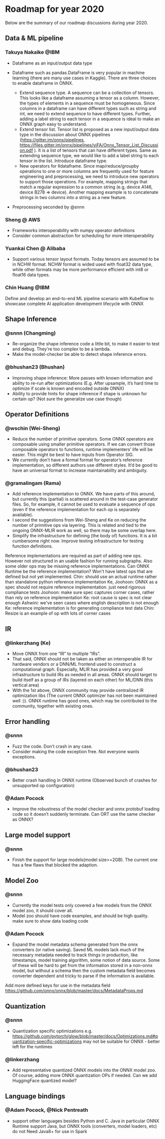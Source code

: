 # Roadmap for year 2020

Below are the summary of our roadmap discussions during year 2020.

## Data & ML pipeline

### Takuya Nakaike @IBM

- Dataframe as an input/output data type
- Dataframe such as pandas.DataFrame is very popular in machine learning (there are many use cases in Kaggle). There are three choices to enable dataframe in ONNX.
  - Extend sequence type. A sequence can be a collection of tensors. This looks like a dataframe assuming a tensor as a column. However, the types of elements in a sequence must be homogeneous. Since columns in a dataframe can have different types such as string and int, we need to extend sequence to have different types. Further, adding a label string to each tensor in a sequence is ideal to make an ONNX graph easy to understand.
  - Extend tensor list. Tensor list is proposed as a new input/output data type in the discussion about ONNX pipelines (https://gitter.im/onnx/pipelines, https://files.gitter.im/onnx/pipelines/yjFA/Onnx_Tensor_List_Discussion.pdf ). It is a list of tensors that can have different types. Same as extending sequence type, we would like to add a label string to each tensor in the list.
Introduce dataframe type.
  - New operators for ◊dataframe.
Since map/reduce/groupby operations to one or more columns are frequently used for feature engineering and preprocessing, we need to introduce new operators to support those operations. For example, mapping strings that match a regular expression to a common string (e.g, device A146, device B278 ⇒ device). Another mapping example is to concatenate strings in two columns into a string as a new feature.

- Preprocessing seconded by @snnn

### Sheng @ AWS
- Frameworks interoperability with numpy operator definitions
- Consider common abstraction for scheduling for more interoperability

### Yuankai Chen @ Alibaba
- Support various tensor layout formats. Today tensors are assumed to be in NCHW format. NCHW format is wided used with float32 data type, while other formats may be more performance efficient with int8 or float16 data types.

### Chin Huang @IBM
Define and develop an end-to-end ML pipeline scenario with Kubeflow to showcase complete AI application development lifecycle with ONNX


## Shape Inference

### @snnn (Changming)
- Re-organize the shape inference code a little bit, to make it easier to test and debug. They're too complex to be a lambda.
- Make the model-checker be able to detect shape inference errors. 

### @bhushan23 (Bhushan)
- Improving shape inference: More passes with known information and ability to re-run after optimizations
(E.g. After upsample, it’s hard time to optimize if scale is known and encoded outside ONNX)
- Ability to provide hints for shape inference if shape is unknown for certain op? (Not sure the generalize use case though)

## Operator Definitions

### @wschin (Wei-Sheng)
- Reduce the number of primitive operators. Some ONNX operators are composable using smaller primitive operators. If we can convert those composable operators to functions, runtime implementers’ life will be easier. This might be best to have inputs from Operator SIG.
- We currently don’t have a formal format for operator’s reference implementation, so different authors use different styles. It’d be good to have an universal format to increase maintainability and ambiguity.

### @gramalingam (Rama)
- Add reference implementation to ONNX. We have parts of this around, but currently this (partial) is scattered around in the test-case generator files. So, for example, it cannot be used to evaluate a sequence of ops (even if the reference implementation for each op is separately available).
- I second the suggestions from Wei-Sheng and Ke on reducing the number of primitive ops via layering. This is related and tied to the ongoing ONNX-MLIR work as well, so there may be some overlap here.
- Simplify the infrastructure for defining (the body of) functions. It is a bit cumbersome right now. Improve testing infrastructure for testing function definitions.

Reference implementations are required as part of adding new ops. However not structured in an usable fashion for running subgraphs. Also some older ops may be missing reference implementations. 
Can ONNX Runtime be the reference implementation? Won't have latest ops that are defined but not yet implemented.
Chin: should use an actual runtime rather than standalone python reference implementation
Ke, Joohoon: ONNX as a spec should not require reference implementation. just need rigorous compliance tests
Joohoon: make sure spec captures corner cases, rather than rely on reference implementation
Ke: root cause is spec is not clear enough
Ashwini: we've seen cases where english description is not enough
Ke: reference implementation is for generating compliance test data
Chin: Resize is an example of op with lots of corner cases

## IR

### @linkerzhang (Ke)
- Move ONNX from one “IR” to multiple “IRs”.
- That said, ONNX should not be taken as either an interoperable IR for hardware vendors or a DNN/ML frontend used to construct a computational graph. Especially, MLIR has provided a very good infrastructure to build IRs as needed in all areas. ONNX should target to build itself as a group of IRs (layered on each other) for ML/DNN (this vertical area)
- With the 1st above, ONNX community may provide centralized IR optimization libs (The current ONNX optimizer has not been maintained well :)). ONNX runtime has good ones, which may be contributed to the community, together with existing ones.

## Error handling

### @snnn
  - Fuzz the code.  Don't crash in any case. 
  - Consider making the code exception free. Not everyone wants exceptions. 

### @bhushan23
  - Better crash handling in ONNX runtime (Observed bunch of crashes for unsupported op configuration)
  
### @Adam Pocock 
  - Improve the robustness of the model checker and onnx protobuf loading code so it doesn’t suddenly terminate.
  Can ORT use the same checker as ONNX?
 
## Large model support  

### @snnn
  - Finish the support for large models(model size>=2GB). The current one has a few flaws that blocked the adaption. 

  
##  Model Zoo 

### @snnn
  - Currently the model tests only covered a few models from the ONNX model zoo, it should cover all. 
  - Model zoo should have code examples, and should be high quality. 
  make sure to show data loading code


### @Adam Pocock
  - Expand the model metadata schema generated from the onnx converters (or native saving). Saved ML models lack much of the necessary metadata needed to track things in production, like timestamps, model training algorithm, some notion of data source. Some of these will be hard to get from the information stored in a non-onnx model, but without a schema then the custom metadata field becomes converter dependent and tricky to parse if the information is available.
 
 Add more defined keys for use in the metadata field https://github.com/onnx/onnx/blob/master/docs/MetadataProps.md
  
## Quantization

### @snnn
  - Quantization specific optimizations e.g. https://github.com/pytorch/glow/blob/master/docs/Optimizations.md#quantization-specific-optimizations
may not be suitable for ONNX - better left for the runtimes

### @linkerzhang
  - Add representative quantized ONNX models into the ONNX model zoo. Of course, adding more ONNX quantization OPs if needed.
  Can we add HuggingFace quantized model?

## Language bindings
### @Adam Pocock, @Nick Pentreath
  - support other languages besides Python and C. Java in particular
  ONNX Runtime support Java, but ONNX tools (converters, model loaders, etc) do not
  Need Java8+ for use in Spark

